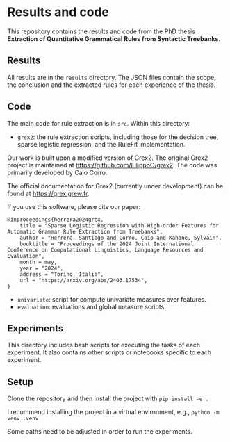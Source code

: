 # Results and code

This repository contains the results and code from the PhD thesis **Extraction of Quantitative Grammatical Rules from Syntactic Treebanks**.


## Results

All results are in the ```results``` directory. The JSON files contain the scope, the conclusion and the extracted rules for each experience of the thesis.

## Code

The main code for rule extraction is in ```src```. Within this directory:

- ```grex2```: the rule extraction scripts, including those for the decision tree, sparse logistic regression, and the RuleFit implementation.

Our work is built upon a modified version of Grex2. The original Grex2 project is maintained at https://github.com/FilippoC/grex2. The code was primarily developed by Caio Corro.

The official documentation for Grex2 (currently under development) can be found at https://grex.grew.fr.

If you use this software, please cite our paper:

    @inproceedings{herrera2024grex,
        title = "Sparse Logistic Regression with High-order Features for Automatic Grammar Rule Extraction from Treebanks",
        author = "Herrera, Santiago and Corro, Caio and Kahane, Sylvain",
        booktitle = "Proceedings of the 2024 Joint International Conference on Computational Linguistics, Language Resources and Evaluation",
        month = may,
        year = "2024",
        address = "Torino, Italia",
        url = "https://arxiv.org/abs/2403.17534",
    }



- ```univariate```: script for compute univariate measures over features.
- ```evaluation```: evaluations and global measure scripts.

## Experiments

This directory includes bash scripts for executing the tasks of each experiment. It also contains other scripts or notebooks specific to each experiment.

## Setup

Clone the repository and then install the project with ```pip install -e .```

I recommend installing the project in a virtual environment, e.g., ```python -m venv .venv```

Some paths need to be adjusted in order to run the experiments.

